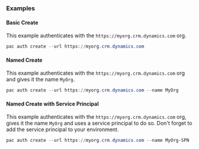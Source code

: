 ### Examples

#### Basic Create

This example authenticates with the `https://myorg.crm.dynamics.com` org.

```powershell
pac auth create --url https://myorg.crm.dynamics.com
```

#### Named Create

This example authenticates with the `https://myorg.crm.dynamics.com` org and gives it the name `MyOrg`.

```powershell
pac auth create --url https://myorg.crm.dynamics.com --name MyOrg
```

#### Named Create with Service Principal

This example authenticates with the `https://myorg.crm.dynamics.com` org, gives it the name `MyOrg` and uses a service principal to do so. Don't forget to add the service principal to your environment.

```powershell
pac auth create --url https://myorg.crm.dynamics.com --name MyOrg-SPN --applicationId 00000000-0000-0000-0000-000000000000 --clientSecret $clientSecret --tenant 00000000-0000-0000-0000-000000000000
```
